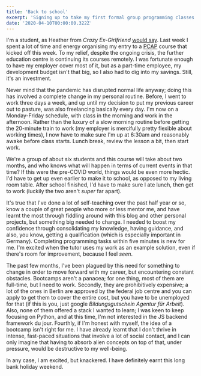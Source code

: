 ```yaml
---
title: 'Back to school'
excerpt: 'Signing up to take my first formal group programming classes at a local college... during lockdown!'
date: '2020-04-10T00:00:00.322Z'
---
```


<p data-block-key="cfzff">I&#x27;m a student, as Heather from <i>Crazy Ex-Girlfriend</i> <a href="https://66.media.tumblr.com/c45d48743a9bb4adf0845acf8c8b4acf/tumblr_oynwugZ8gZ1uk5vmso2_540.gifv">would say</a>. Last week I spent a lot of time and energy organising my entry to a <a href="https://pythoninstitute.org/certification/pcap-certification-associate/">PCAP</a> course that kicked off this week. To my relief, despite the ongoing crisis, the further education centre is continuing its courses remotely. I was fortunate enough to have my employer cover most of it, but as a part-time employee, my development budget isn&#x27;t that big, so I also had to dig into my savings. Still, it&#x27;s an investment.</p><p data-block-key="idcae">Never mind that the pandemic has disrupted normal life anyway; doing this has involved a complete change in my personal routine. Before, I went to work three days a week, and up until my decision to put my previous career out to pasture, was also freelancing basically every day. I&#x27;m now on a Monday-Friday schedule, with class in the morning and work in the afternoon. Rather than the luxury of a slow morning routine before getting the 20-minute train to work (my employer is mercifully pretty flexible about working times), I now have to make sure I&#x27;m up at 6:30am and reasonably awake before class starts. Lunch break, review the lesson a bit, then start work.</p><p data-block-key="xdf5i">We&#x27;re a group of about six students and this course will take about two months, and who knows what will happen in terms of current events in that time? If this were the pre-COVID world, things would be even more hectic. I&#x27;d have to get up even earlier to make it to school, as opposed to my living room table. After school finished, I&#x27;d have to make sure I ate lunch, then get to work (luckily the two aren&#x27;t <i>super</i> far apart).</p><p data-block-key="h385p">It&#x27;s true that I&#x27;ve done a lot of self-teaching over the past half year or so, know a couple of great people who more or less mentor me, and have learnt the most through fiddling around with this blog and other personal projects, but something big needed to change. I needed to boost my confidence through consolidating my knowledge, having guidance, and also, you know, getting a qualification (which is especially important in Germany). Completing programming tasks within five minutes is new for me. I&#x27;m excited when the tutor uses my work as an example solution, even if there&#x27;s room for improvement, because I feel <i>seen</i>.</p><p data-block-key="jxpxv">The past few months, I&#x27;ve been plagued by this need for something to change in order to move forward with my career, but encountering constant obstacles. Bootcamps aren&#x27;t a panacea; for one thing, most of them are full-time, but I need to work. Secondly, they are prohibitively expensive; a lot of the ones in Berlin are approved by the federal job centre and you can apply to get them to cover the entire cost, but you have to be unemployed for that (if this is you, just google <i>Bildungsgutschein Agentur für Arbeit</i>). Also, none of them offered a stack I wanted to learn; I was keen to keep focusing on Python, and at this time, I&#x27;m not interested in the JS backend framework du jour. Fourthly, if I&#x27;m honest with myself, the idea of a bootcamp isn&#x27;t right for me. I have already learnt that I don&#x27;t thrive in intense, fast-paced situations that involve a lot of social contact, and I can only imagine that having to absorb alien concepts on top of that, under pressure, would be destructive to my well-being.</p><p data-block-key="97vp5">In any case, I am excited, but knackered. I have definitely earnt this long bank holiday weekend.</p>